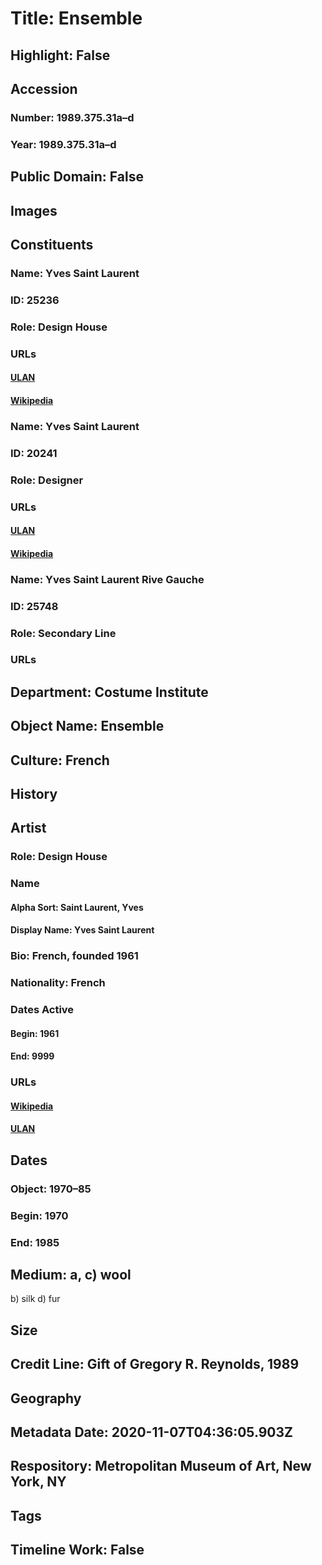 # Title: Ensemble
## Highlight: False
## Accession
### Number: 1989.375.31a–d
### Year: 1989.375.31a–d
## Public Domain: False
## Images
## Constituents
### Name: Yves Saint Laurent
### ID: 25236
### Role: Design House
### URLs
#### [ULAN](http://vocab.getty.edu/page/ulan/500331498)
#### [Wikipedia](https://www.wikidata.org/wiki/Q2282172)
### Name: Yves Saint Laurent
### ID: 20241
### Role: Designer
### URLs
#### [ULAN](http://vocab.getty.edu/page/ulan/500023723)
#### [Wikipedia](https://www.wikidata.org/wiki/Q171556)
### Name: Yves Saint Laurent Rive Gauche
### ID: 25748
### Role: Secondary Line
### URLs
## Department: Costume Institute
## Object Name: Ensemble
## Culture: French
## History
## Artist
### Role: Design House
### Name
#### Alpha Sort: Saint Laurent, Yves
#### Display Name: Yves Saint Laurent
### Bio: French, founded 1961
### Nationality: French
### Dates Active
#### Begin: 1961
#### End: 9999
### URLs
#### [Wikipedia](https://www.wikidata.org/wiki/Q2282172)
#### [ULAN](http://vocab.getty.edu/page/ulan/500331498)
## Dates
### Object: 1970–85
### Begin: 1970
### End: 1985
## Medium: a, c) wool
b) silk
d) fur
## Size
## Credit Line: Gift of Gregory R. Reynolds, 1989
## Geography
## Metadata Date: 2020-11-07T04:36:05.903Z
## Respository: Metropolitan Museum of Art, New York, NY
## Tags
## Timeline Work: False